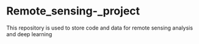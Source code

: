 # Remote_sensing-_project
This repository is used to store code and data for remote sensing analysis and deep learning
